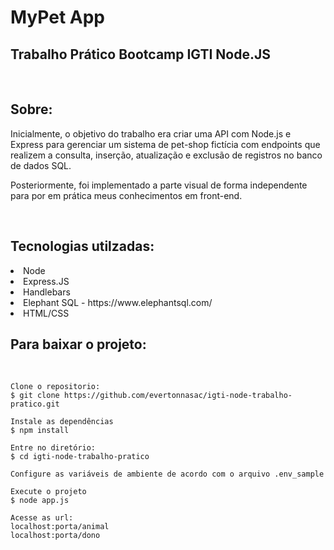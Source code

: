 <h1>MyPet App</h1>
<h2>Trabalho Prático Bootcamp IGTI Node.JS</h2>
<br/>
<h2>Sobre:</h2>
<p>
Inicialmente, o objetivo do trabalho era criar uma API com Node.js e Express para gerenciar um sistema de pet-shop fictícia com endpoints que realizem a consulta, inserção, atualização e exclusão de 
registros no banco de dados SQL. 
</p>

<p>
Posteriormente, foi implementado a parte visual de forma independente para por em prática meus conhecimentos em front-end. 
</p>
<br/>
<h2>Tecnologias utilzadas:</h2>
<li>Node
<li>Express.JS
<li>Handlebars
<li>Elephant SQL - https://www.elephantsql.com/
<li>HTML/CSS

<br/>
<h2>Para baixar o projeto:</h2>
<br/>

```
Clone o repositorio:
$ git clone https://github.com/evertonnasac/igti-node-trabalho-pratico.git

Instale as dependências
$ npm install

Entre no diretório:
$ cd igti-node-trabalho-pratico

Configure as variáveis de ambiente de acordo com o arquivo .env_sample

Execute o projeto
$ node app.js

Acesse as url:
localhost:porta/animal
localhost:porta/dono

```



